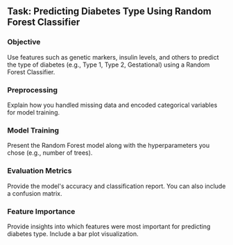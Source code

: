 ## Task: Predicting Diabetes Type Using Random Forest Classifier
### Objective 
Use features such as genetic markers, insulin levels, and others to predict the type of diabetes (e.g., Type 1, Type 2, Gestational) using a Random Forest Classifier.

### Preprocessing 
Explain how you handled missing data and encoded categorical variables for model training.
### Model Training 
Present the Random Forest model along with the hyperparameters you chose (e.g., number of trees).
### Evaluation Metrics 
Provide the model's accuracy and classification report. You can also include a confusion matrix.
### Feature Importance 
Provide insights into which features were most important for predicting diabetes type. Include a bar plot visualization.